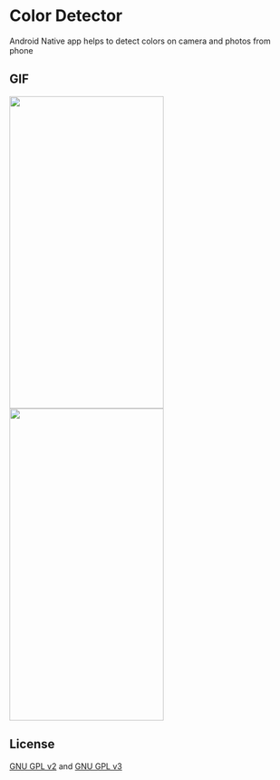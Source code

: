 # Color Detector
Android Native app helps to detect colors on camera and photos from phone


## GIF
<img src="https://github.com/doctor-blue/Color-Detector/blob/master/images/preview1.gif" width="272" height="550"/> <img src="https://github.com/doctor-blue/Color-Detector/blob/master/images/preview2.gif"  width="272" height="550" />

## License
[GNU GPL v2](https://www.gnu.org/licenses/gpl-2.0.html) and [GNU GPL v3](https://www.gnu.org/licenses/gpl-3.0.html)

